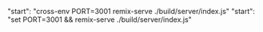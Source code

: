 "start": "cross-env PORT=3001 remix-serve ./build/server/index.js"
"start": "set PORT=3001 && remix-serve ./build/server/index.js"